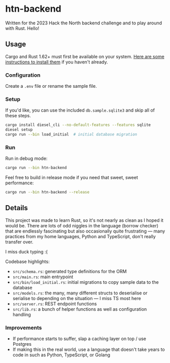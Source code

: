 # htn-backend

Written for the 2023 Hack the North backend challenge and to play around with Rust. Hello!

## Usage

Cargo and Rust 1.62+ must first be available on your system. [Here are some instructions to install them](https://doc.rust-lang.org/cargo/getting-started/installation.html) if you haven't already.

### Configuration

Create a `.env` file or rename the sample file.

### Setup

If you'd like, you can use the included `db.sample.sqlite3` and skip all of these steps.

```bash
cargo install diesel_cli --no-default-features --features sqlite
diesel setup
cargo run --bin load_initial  # initial database migration
```

### Run

Run in debug mode:

```bash
cargo run --bin htn-backend
```

Feel free to build in release mode if you need that sweet, sweet performance:

```bash
cargo run --bin htn-backend --release
```

## Details

This project was made to learn Rust, so it's not nearly as clean as I hoped it
would be. There are lots of odd niggles in the language (borrow checker) that are
endlessly fascinating but also occasionally quite frustrating — many practices
from my home languages, Python and TypeScript, don't really transfer over.

I miss duck typing :(

Codebase highlights:

- `src/schema.rs`: generated type definitions for the ORM
- `src/main.rs`: main entrypoint
- `src/bin/load_initial.rs`: initial migrations to copy sample data to the database
- `src/models.rs`: the many, many different structs to deserialise or serialise to depending on the situation — I miss TS most here
- `src/server.rs`: REST endpoint functions
- `src/lib.rs`: a bunch of helper functions as well as configuration handling

### Improvements

- If performance starts to suffer, slap a caching layer on top / use Postgres
- If making this in the real world, use a language that doesn't take years to code in such as Python, TypeScript, or Golang
